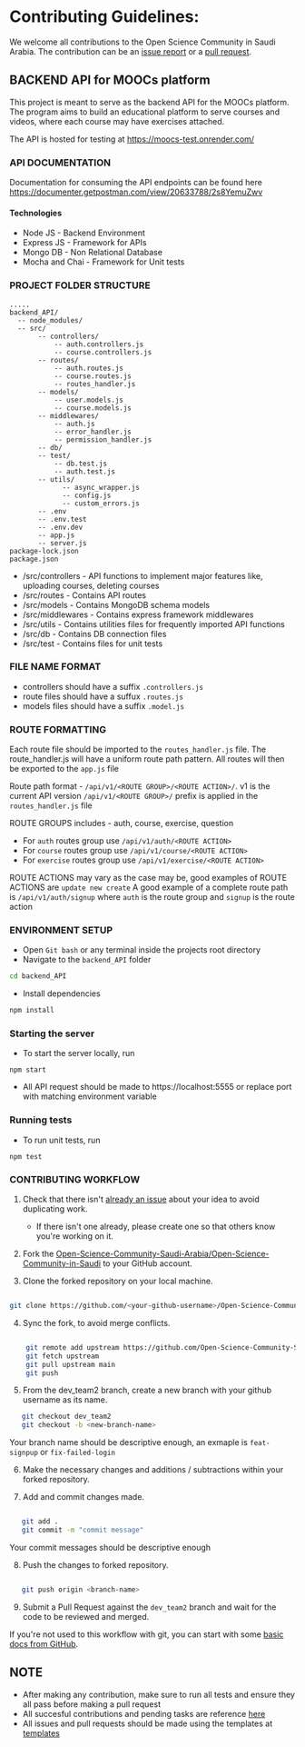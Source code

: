 # Contributing Guidelines:

We welcome all contributions to the Open Science Community in Saudi Arabia. The contribution can be an [issue report](https://github.com/MOOCs/issues)
or a [pull request](https://github.com/Open-Science-Community-Saudi-Arabia/MOOCs/pulls).

## BACKEND API for MOOCs platform

This project is meant to serve as the backend API for the MOOCs platform. The program aims to build an educational platform to serve courses and videos, where each course may have exercises attached.

The API is hosted for testing at https://moocs-test.onrender.com/

### API DOCUMENTATION
Documentation for consuming the API endpoints can be found here https://documenter.getpostman.com/view/20633788/2s8YemuZwv

#### Technologies

- Node JS - Backend Environment
- Express JS - Framework for APIs
- Mongo DB - Non Relational Database
- Mocha and Chai - Framework for Unit tests


### PROJECT FOLDER STRUCTURE
```
.....
backend_API/
  -- node_modules/
  -- src/
       -- controllers/
           -- auth.controllers.js
           -- course.controllers.js
       -- routes/
           -- auth.routes.js
           -- course.routes.js
           -- routes_handler.js
       -- models/
           -- user.models.js
           -- course.models.js
       -- middlewares/
           -- auth.js
           -- error_handler.js
           -- permission_handler.js
       -- db/
       -- test/
           -- db.test.js
           -- auth.test.js
       -- utils/
             -- async_wrapper.js
             -- config.js
             -- custom_errors.js
       -- .env
       -- .env.test
       -- .env.dev
       -- app.js
       -- server.js
package-lock.json
package.json

```

- /src/controllers - API functions to implement major features like, uploading courses, deleting courses
- /src/routes - Contains API routes
- /src/models - Contains MongoDB schema models
- /src/middlewares - Contains express framework middlewares
- /src/utils - Contains utilities files for frequently imported API functions
- /src/db - Contains DB connection files
- /src/test - Contains files for unit tests

### FILE NAME FORMAT
- controllers should have a suffix `.controllers.js`
- route files should have a suffux `.routes.js`
- models files should have a suffix `.model.js`

### ROUTE FORMATTING
Each route file should be imported to the `routes_handler.js` file. The route_handler.js will have a uniform route path pattern. All routes will then be exported to the `app.js` file 

Route path format - `/api/v1/<ROUTE GROUP>/<ROUTE ACTION>/`. v1 is the current API version
`/api/v1/<ROUTE GROUP>/` prefix is applied in the `routes_handler.js` file

ROUTE GROUPS includes - auth, course, exercise, question
- For `auth` routes group use `/api/v1/auth/<ROUTE ACTION>`
- For `course` routes group use `/api/v1/course/<ROUTE ACTION>`
- For `exercise` routes group use `/api/v1/exercise/<ROUTE ACTION>`

ROUTE ACTIONS may vary as the case may be, good examples of ROUTE ACTIONS are `update new create`
A good example of a complete route path is `/api/v1/auth/signup` where `auth` is the route group and `signup` is the route action


### ENVIRONMENT SETUP
- Open `Git bash` or any terminal inside the projects root directory
- Navigate to the `backend_API` folder
```bash
cd backend_API
```
- Install dependencies
```bash
npm install
```

### Starting the server
- To start the server locally, run
```
npm start
```
- All API request should be made to https://localhost:5555 or replace port with matching environment variable

### Running tests
- To run unit tests, run
```
npm test
```

### CONTRIBUTING WORKFLOW

1. Check that there isn't [already an issue](https://github.com/Open-Science-Community-Saudi-Arabia/Open-Science-Community-in-Saudi/issues) about your idea to avoid duplicating work.

   - If there isn't one already, please create one so that others know you're working on it.

2. Fork the [Open-Science-Community-Saudi-Arabia/Open-Science-Community-in-Saudi](https://github.com/Open-Science-Community-Saudi-Arabia/Open-Science-Community-in-Saudi/) to your GitHub account.

3. Clone the forked repository on your local machine.

```bash

git clone https://github.com/<your-github-username>/Open-Science-Community-in-Saudi.git

```

4. Sync the fork, to avoid merge conflicts.

```bash

    git remote add upstream https://github.com/Open-Science-Community-Saudi-Arabia/Open-Science-Community-in-Saudi.git
    git fetch upstream
    git pull upstream main
    git push

```

5. From the dev_team2 branch, create a new branch with your github username as its name.

```bash
   git checkout dev_team2
   git checkout -b <new-branch-name>

```
Your branch name should be descriptive enough, an exmaple is `feat-signpup` or `fix-failed-login`

6. Make the necessary changes and additions / subtractions within your forked repository.

7. Add and commit changes made.

```bash

   git add .
   git commit -m "commit message"

```

Your commit messages should be descriptive enough

8. Push the changes to forked repository.

```bash

   git push origin <branch-name>

```

9. Submit a Pull Request against the `dev_team2` branch and wait for the code to be reviewed and merged.

If you're not used to this workflow with git, you can start with some [basic docs from GitHub](https://help.github.com/articles/fork-a-repo/).


## NOTE
- After making any contribution, make sure to run all tests and ensure they all pass before making a pull request
- All succesful contributions and pending tasks are reference [here](https://github.com/Open-Science-Community-Saudi-Arabia/MOOCs/issues/5)
- All issues and pull requests should be made using the templates at [templates](https://github.com/Open-Science-Community-Saudi-Arabia/MOOCs/tree/dev_team2/.github)